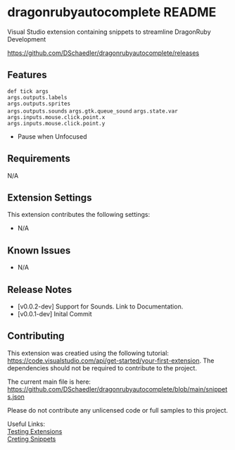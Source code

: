 # dragonrubyautocomplete README

Visual Studio extension containing snippets to streamline DragonRuby Development

https://github.com/DSchaedler/dragonrubyautocomplete/releases

## Features

`def tick args`  
`args.outputs.labels`  
`args.outputs.sprites`  
`args.outputs.sounds`
`args.gtk.queue_sound`
`args.state.var`  
`args.inputs.mouse.click.point.x`  
`args.inputs.mouse.click.point.y`  
* Pause when Unfocused  

## Requirements

N/A

## Extension Settings

This extension contributes the following settings:

* N/A

## Known Issues

* N/A

## Release Notes

* [v0.0.2-dev] Support for Sounds. Link to Documentation.
* [v0.0.1-dev] Inital Commit

## Contributing

This extension was creatied using the following tutorial: https://code.visualstudio.com/api/get-started/your-first-extension. The dependencies should not be required to contribute to the project.

The current main file is here: https://github.com/DSchaedler/dragonrubyautocomplete/blob/main/snippets.json

Please do not contribute any unlicensed code or full samples to this project.

Useful Links:  
[Testing Extensions](https://code.visualstudio.com/api/working-with-extensions/testing-extension)  
[Creting Snippets](https://code.visualstudio.com/docs/editor/userdefinedsnippets#_creating-your-own-snippets)  
